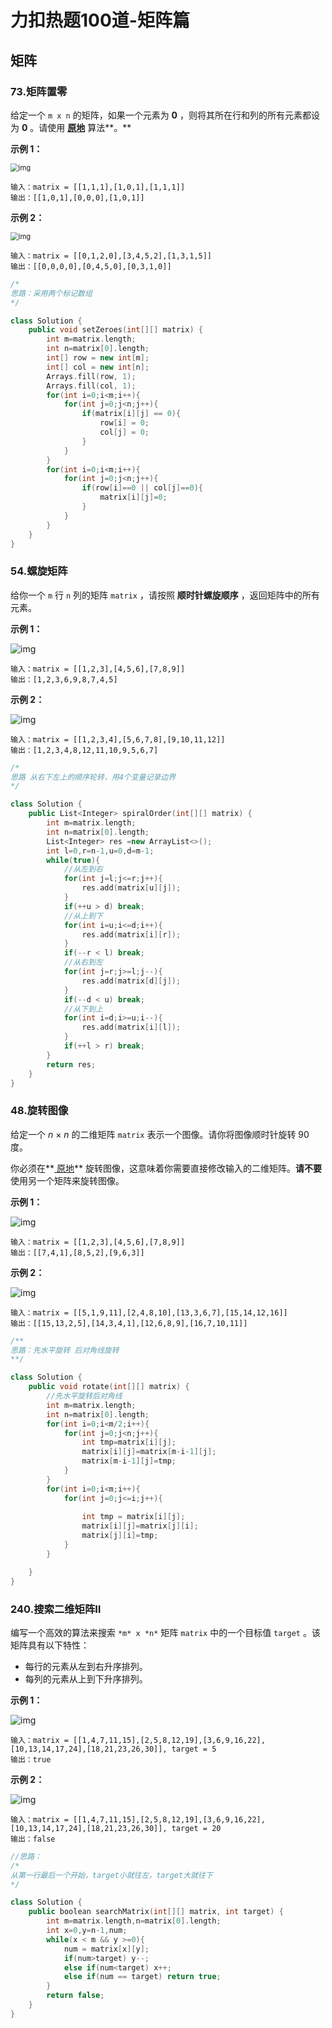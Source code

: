 

# 力扣热题100道-矩阵篇

## 矩阵

### 73.矩阵置零

给定一个 `m x n` 的矩阵，如果一个元素为 **0** ，则将其所在行和列的所有元素都设为 **0** 。请使用 **[原地](http://baike.baidu.com/item/原地算法)** 算法**。**

**示例 1：**

<img src="https://assets.leetcode.com/uploads/2020/08/17/mat1.jpg" alt="img" style="zoom:80%;" />

```
输入：matrix = [[1,1,1],[1,0,1],[1,1,1]]
输出：[[1,0,1],[0,0,0],[1,0,1]]
```

**示例 2：**

<img src="https://assets.leetcode.com/uploads/2020/08/17/mat2.jpg" alt="img" style="zoom:80%;" />

```
输入：matrix = [[0,1,2,0],[3,4,5,2],[1,3,1,5]]
输出：[[0,0,0,0],[0,4,5,0],[0,3,1,0]]
```

~~~cpp
/*
思路：采用两个标记数组
*/
~~~

~~~cpp
class Solution {
    public void setZeroes(int[][] matrix) {
        int m=matrix.length;
        int n=matrix[0].length;
        int[] row = new int[m];
        int[] col = new int[n];
        Arrays.fill(row, 1);
        Arrays.fill(col, 1);
        for(int i=0;i<m;i++){
            for(int j=0;j<n;j++){
                if(matrix[i][j] == 0){
                    row[i] = 0;
                    col[j] = 0;
                }
            }
        }
        for(int i=0;i<m;i++){
            for(int j=0;j<n;j++){
                if(row[i]==0 || col[j]==0){
                    matrix[i][j]=0;
                }
            }
        }
    }
}
~~~

### 54.螺旋矩阵

给你一个 `m` 行 `n` 列的矩阵 `matrix` ，请按照 **顺时针螺旋顺序** ，返回矩阵中的所有元素。

**示例 1：**

![img](https://assets.leetcode.com/uploads/2020/11/13/spiral1.jpg)

```
输入：matrix = [[1,2,3],[4,5,6],[7,8,9]]
输出：[1,2,3,6,9,8,7,4,5]
```

**示例 2：**

![img](https://assets.leetcode.com/uploads/2020/11/13/spiral.jpg)

```
输入：matrix = [[1,2,3,4],[5,6,7,8],[9,10,11,12]]
输出：[1,2,3,4,8,12,11,10,9,5,6,7]
```

~~~cpp
/*
思路 从右下左上的顺序轮转，用4个变量记录边界
*/
~~~

~~~cpp
class Solution {
    public List<Integer> spiralOrder(int[][] matrix) {
        int m=matrix.length;
        int n=matrix[0].length;
        List<Integer> res =new ArrayList<>();
        int l=0,r=n-1,u=0,d=m-1;
        while(true){
            //从左到右
            for(int j=l;j<=r;j++){
                res.add(matrix[u][j]);
            }
            if(++u > d) break;
            //从上到下
            for(int i=u;i<=d;i++){
                res.add(matrix[i][r]);
            }
            if(--r < l) break;
            //从右到左
            for(int j=r;j>=l;j--){
                res.add(matrix[d][j]);
            }
            if(--d < u) break;
            //从下到上
            for(int i=d;i>=u;i--){
                res.add(matrix[i][l]);
            }
            if(++l > r) break;
        }
        return res;
    }
}
~~~

### 48.旋转图像

给定一个 *n* × *n* 的二维矩阵 `matrix` 表示一个图像。请你将图像顺时针旋转 90 度。

你必须在**[ 原地](https://baike.baidu.com/item/原地算法)** 旋转图像，这意味着你需要直接修改输入的二维矩阵。**请不要** 使用另一个矩阵来旋转图像。

**示例 1：**

![img](https://assets.leetcode.com/uploads/2020/08/28/mat1.jpg)

```
输入：matrix = [[1,2,3],[4,5,6],[7,8,9]]
输出：[[7,4,1],[8,5,2],[9,6,3]]
```

**示例 2：**

![img](https://assets.leetcode.com/uploads/2020/08/28/mat2.jpg)

```
输入：matrix = [[5,1,9,11],[2,4,8,10],[13,3,6,7],[15,14,12,16]]
输出：[[15,13,2,5],[14,3,4,1],[12,6,8,9],[16,7,10,11]]
```

~~~cpp
/**
思路：先水平旋转 后对角线旋转
**/
~~~

~~~cpp
class Solution {
    public void rotate(int[][] matrix) {
        //先水平旋转后对角线
        int m=matrix.length;
        int n=matrix[0].length;
        for(int i=0;i<m/2;i++){
            for(int j=0;j<n;j++){
                int tmp=matrix[i][j];
                matrix[i][j]=matrix[m-i-1][j];
                matrix[m-i-1][j]=tmp;
            }
        }
        for(int i=0;i<m;i++){
            for(int j=0;j<=i;j++){
                
                int tmp = matrix[i][j];
                matrix[i][j]=matrix[j][i];
                matrix[j][i]=tmp;
            }
        }

    }
}
~~~

### 240.搜索二维矩阵Ⅱ

编写一个高效的算法来搜索 `*m* x *n*` 矩阵 `matrix` 中的一个目标值 `target` 。该矩阵具有以下特性：

- 每行的元素从左到右升序排列。
- 每列的元素从上到下升序排列。

**示例 1：**

![img](https://assets.leetcode-cn.com/aliyun-lc-upload/uploads/2020/11/25/searchgrid2.jpg)

```
输入：matrix = [[1,4,7,11,15],[2,5,8,12,19],[3,6,9,16,22],[10,13,14,17,24],[18,21,23,26,30]], target = 5
输出：true
```

**示例 2：**

![img](https://assets.leetcode-cn.com/aliyun-lc-upload/uploads/2020/11/25/searchgrid.jpg)

```
输入：matrix = [[1,4,7,11,15],[2,5,8,12,19],[3,6,9,16,22],[10,13,14,17,24],[18,21,23,26,30]], target = 20
输出：false
```

~~~cpp
//思路：
/*
从第一行最后一个开始，target小就往左，target大就往下
*/

~~~

~~~cpp
class Solution {
    public boolean searchMatrix(int[][] matrix, int target) {
        int m=matrix.length,n=matrix[0].length;
        int x=0,y=n-1,num;
        while(x < m && y >=0){
            num = matrix[x][y];
            if(num>target) y--;
            else if(num<target) x++;
            else if(num == target) return true;           
        }
        return false;
    }
}
~~~

